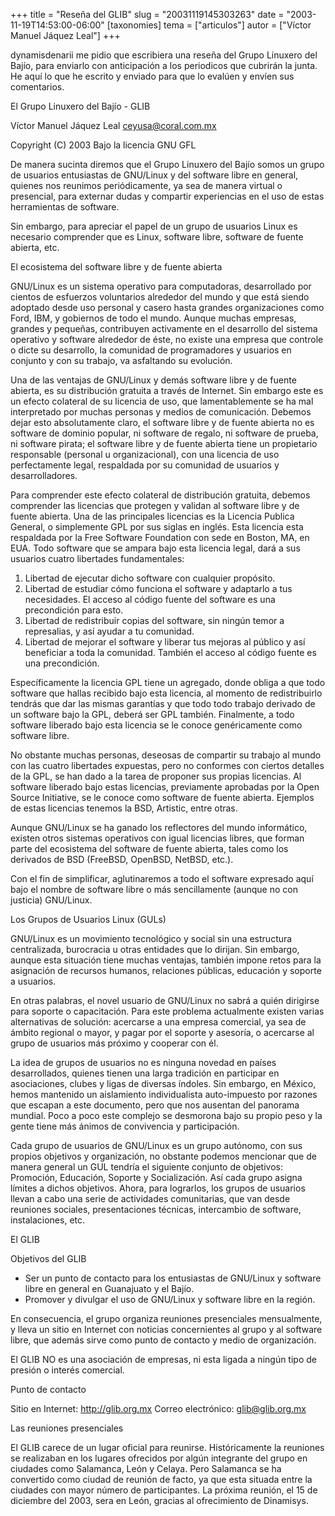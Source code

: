 +++
title = "Reseña del GLIB"
slug = "20031119145303263"
date = "2003-11-19T14:53:00-06:00"
[taxonomies]
tema = ["articulos"]
autor = ["Víctor Manuel Jáquez Leal"]
+++

dynamisdenarii me pidio que escribiera una reseña del Grupo Linuxero del
Bajío, para enviarlo con anticipación a los periodicos que cubrirán la
junta. He aquí lo que he escrito y enviado para que lo evalúen y envíen
sus comentarios.

<!-- more -->
El Grupo Linuxero del Bajío - GLIB

Víctor Manuel Jáquez Leal <ceyusa@coral.com.mx>

Copyright (C) 2003 Bajo la licencia GNU GFL

De manera sucinta diremos que el Grupo Linuxero del Bajío somos un grupo
de usuarios entusiastas de GNU/Linux y del software libre en general,
quienes nos reunimos periódicamente, ya sea de manera virtual o
presencial, para externar dudas y compartir experiencias en el uso de
estas herramientas de software.

Sin embargo, para apreciar el papel de un grupo de usuarios Linux es
necesario comprender que es Linux, software libre, software de fuente
abierta, etc.

El ecosistema del software libre y de fuente abierta

GNU/Linux es un sistema operativo para computadoras, desarrollado por
cientos de esfuerzos voluntarios alrededor del mundo y que está siendo
adoptado desde uso personal y casero hasta grandes organizaciones como
Ford, IBM, y gobiernos de todo el mundo. Aunque muchas empresas, grandes
y pequeñas, contribuyen activamente en el desarrollo del sistema
operativo y software alrededor de éste, no existe una empresa que
controle o dicte su desarrollo, la comunidad de programadores y usuarios
en conjunto y con su trabajo, va asfaltando su evolución.

Una de las ventajas de GNU/Linux y demás software libre y de fuente
abierta, es su distribución gratuita a través de Internet. Sin embargo
este es un efecto colateral de su licencia de uso, que lamentablemente
se ha mal interpretado por muchas personas y medios de comunicación.
Debemos dejar esto absolutamente claro, el software libre y de fuente
abierta no es software de dominio popular, ni software de regalo, ni
software de prueba, ni software pirata; el software libre y de fuente
abierta tiene un propietario responsable (personal u organizacional),
con una licencia de uso perfectamente legal, respaldada por su comunidad
de usuarios y desarrolladores.

Para comprender este efecto colateral de distribución gratuita, debemos
comprender las licencias que protegen y validan al software libre y de
fuente abierta. Una de las principales licencias es la Licencia Publica
General, o simplemente GPL por sus siglas en inglés. Esta licencia esta
respaldada por la Free Software Foundation con sede en Boston, MA, en
EUA. Todo software que se ampara bajo esta licencia legal, dará a sus
usuarios cuatro libertades fundamentales:

1. Libertad de ejecutar dicho software con cualquier propósito.
2. Libertad de estudiar cómo funciona el software y adaptarlo a tus
    necesidades. El acceso al código fuente del software es una
    precondición para esto.
3. Libertad de redistribuir copias del software, sin ningún temor a
    represalias, y así ayudar a tu comunidad.
4. Libertad de mejorar el software y liberar tus mejoras al público y
    así beneficiar a toda la comunidad. También el acceso al código
    fuente es una precondición.

Específicamente la licencia GPL tiene un agregado, donde obliga a que
todo software que hallas recibido bajo esta licencia, al momento de
redistribuirlo tendrás que dar las mismas garantías y que todo todo
trabajo derivado de un software bajo la GPL, deberá ser GPL también.
Finalmente, a todo software liberado bajo esta licencia se le conoce
genéricamente como software libre.

No obstante muchas personas, deseosas de compartir su trabajo al mundo
con las cuatro libertades expuestas, pero no conformes con ciertos
detalles de la GPL, se han dado a la tarea de proponer sus propias
licencias. Al software liberado bajo estas licencias, previamente
aprobadas por la Open Source Initiative, se le conoce como software de
fuente abierta. Ejemplos de estas licencias tenemos la BSD, Artistic,
entre otras.

Aunque GNU/Linux se ha ganado los reflectores del mundo informático,
existen otros sistemas operativos con igual licencias libres, que forman
parte del ecosistema del software de fuente abierta, tales como los
derivados de BSD (FreeBSD, OpenBSD, NetBSD, etc.).

Con el fin de simplificar, aglutinaremos a todo el software expresado
aquí bajo el nombre de software libre o más sencillamente (aunque no con
justicia) GNU/Linux.

Los Grupos de Usuarios Linux (GULs)

GNU/Linux es un movimiento tecnológico y social sin una estructura
centralizada, burocracia u otras entidades que lo dirijan. Sin embargo,
aunque esta situación tiene muchas ventajas, también impone retos para
la asignación de recursos humanos, relaciones públicas, educación y
soporte a usuarios.

En otras palabras, el novel usuario de GNU/Linux no sabrá a quién
dirigirse para soporte o capacitación. Para este problema actualmente
existen varias alternativas de solución: acercarse a una empresa
comercial, ya sea de ámbito regional o mayor, y pagar por el soporte y
asesoría, o acercarse al grupo de usuarios más próximo y cooperar con
él.

La idea de grupos de usuarios no es ninguna novedad en países
desarrollados, quienes tienen una larga tradición en participar en
asociaciones, clubes y ligas de diversas índoles. Sin embargo, en
México, hemos mantenido un aislamiento individualista auto-impuesto por
razones que escapan a este documento, pero que nos ausentan del panorama
mundial. Poco a poco este complejo se desmorona bajo su propio peso y la
gente tiene más ánimos de convivencia y participación.

Cada grupo de usuarios de GNU/Linux es un grupo autónomo, con sus
propios objetivos y organización, no obstante podemos mencionar que de
manera general un GUL tendría el siguiente conjunto de objetivos:
Promoción, Educación, Soporte y Socialización. Así cada grupo asigna
límites a dichos objetivos. Ahora, para lograrlos, los grupos de
usuarios llevan a cabo una serie de actividades comunitarias, que van
desde reuniones sociales, presentaciones técnicas, intercambio de
software, instalaciones, etc.

El GLIB

Objetivos del GLIB

- Ser un punto de contacto para los entusiastas de GNU/Linux y
    software libre en general en Guanajuato y el Bajío.
- Promover y divulgar el uso de GNU/Linux y software libre en la
    región.

En consecuencia, el grupo organiza reuniones presenciales mensualmente,
y lleva un sitio en Internet con noticias concernientes al grupo y al
software libre, que además sirve como punto de contacto y medio de
organización.

El GLIB NO es una asociación de empresas, ni esta ligada a ningún tipo
de presión o interés comercial.

Punto de contacto

Sitio en Internet: <http://glib.org.mx> Correo electrónico:
<glib@glib.org.mx>

Las reuniones presenciales

El GLIB carece de un lugar oficial para reunirse. Históricamente la
reuniones se realizaban en los lugares ofrecidos por algún integrante
del grupo en ciudades como Salamanca, León y Celaya. Pero Salamanca se
ha convertido como ciudad de reunión de facto, ya que esta situada entre
la ciudades con mayor número de participantes. La próxima reunión, el 15
de diciembre del 2003, sera en León, gracias al ofrecimiento de
Dinamisys.

